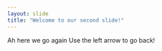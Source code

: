 ```yaml
---
layout: slide
title: "Welcome to our second slide!"
---
```

Ah here we go again
Use the left arrow to go back!
